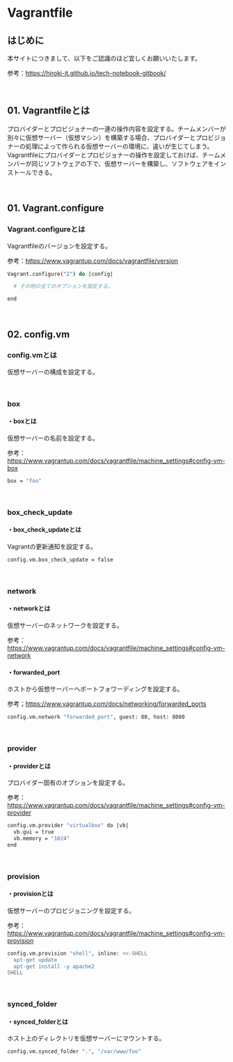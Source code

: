 # Vagrantfile

## はじめに

本サイトにつきまして、以下をご認識のほど宜しくお願いいたします。

参考：https://hiroki-it.github.io/tech-notebook-gitbook/

<br>

## 01. Vagrantfileとは

プロバイダーとプロビジョナーの一連の操作内容を設定する。チームメンバーが別々に仮想サーバー（仮想マシン）を構築する場合、プロバイダーとプロビジョナーの処理によって作られる仮想サーバーの環境に、違いが生じてしまう。Vagrantfileにプロバイダーとプロビジョナーの操作を設定しておけば、チームメンバーが同じソフトウェアの下で、仮想サーバーを構築し、ソフトウェアをインストールできる。

<br>

## 01. Vagrant.configure

### Vagrant.configureとは

Vagrantfileのバージョンを設定する。

参考：https://www.vagrantup.com/docs/vagrantfile/version

```bash
Vagrant.configure("2") do |config|

  # その他の全てのオプションを設定する。

end
```

<br>

## 02. config.vm

### config.vmとは

仮想サーバーの構成を設定する。

<br>

### box

#### ・boxとは

仮想サーバーの名前を設定する。

参考：https://www.vagrantup.com/docs/vagrantfile/machine_settings#config-vm-box

```bash
box = "foo"
```

<br>

### box_check_update

#### ・box_check_updateとは

Vagrantの更新通知を設定する。

```bash
config.vm.box_check_update = false
```

<br>

### network

#### ・networkとは

仮想サーバーのネットワークを設定する。

参考：https://www.vagrantup.com/docs/vagrantfile/machine_settings#config-vm-network

#### ・forwarded_port

ホストから仮想サーバーへポートフォワーディングを設定する。

参考；https://www.vagrantup.com/docs/networking/forwarded_ports

```bash
config.vm.network "forwarded_port", guest: 80, host: 8080
```

<br>

### provider

#### ・providerとは

プロバイダー固有のオプションを設定する。

参考：https://www.vagrantup.com/docs/vagrantfile/machine_settings#config-vm-provider

```bash
config.vm.provider "virtualbox" do |vb|
  vb.gui = true
  vb.memory = "1024"
end
```

<br>

### provision

#### ・provisionとは

仮想サーバーのプロビジョニングを設定する。

参考：https://www.vagrantup.com/docs/vagrantfile/machine_settings#config-vm-provision

```bash
config.vm.provision "shell", inline: <<-SHELL
  apt-get update
  apt-get install -y apache2
SHELL
```

<br>

### synced_folder

#### ・synced_folderとは

ホスト上のディレクトリを仮想サーバーにマウントする。

```bash
config.vm.synced_folder ".", "/var/www/foo"
```

